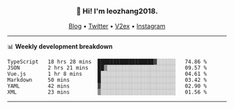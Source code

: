 <h3 align="center">👋 Hi! I'm leozhang2018.</h3>
<p align="center">
  <a href="https://leozhang2018.me">Blog</a> •
  <a href="https://twitter.com/leozhang2018">Twitter</a> •
  <a href="https://www.v2ex.com/member/leozhang">V2ex</a> •
  <a href="https://www.instagram.com/leozhanghere">Instagram</a>
</p>

-------

📊 **Weekly development breakdown**
<!--START_SECTION:waka-->

```text
TypeScript   18 hrs 28 mins  ██████████████████▓░░░░░░   74.86 %
JSON         2 hrs 21 mins   ██▒░░░░░░░░░░░░░░░░░░░░░░   09.57 %
Vue.js       1 hr 8 mins     █░░░░░░░░░░░░░░░░░░░░░░░░   04.61 %
Markdown     50 mins         █░░░░░░░░░░░░░░░░░░░░░░░░   03.42 %
YAML         42 mins         ▓░░░░░░░░░░░░░░░░░░░░░░░░   02.90 %
XML          23 mins         ▒░░░░░░░░░░░░░░░░░░░░░░░░   01.56 %
```

<!--END_SECTION:waka-->
-------
